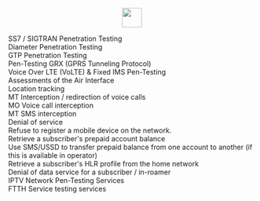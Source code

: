 <p align="center">
  <img height="40" src="https://github.com/"/>




  SS7 / SIGTRAN Penetration Testing <br>
Diameter Penetration Testing <br>
GTP Penetration Testing <br>
Pen-Testing GRX (GPRS Tunneling Protocol) <br>
Voice Over LTE (VoLTE) & Fixed IMS Pen-Testing <br>
Assessments of the Air Interface <br>
Location tracking <br>
MT Interception / redirection of voice calls <br>
MO Voice call interception <br>
MT SMS interception <br>
Denial of service <br>
Refuse to register a mobile device on the network. <br>
Retrieve a subscriber's prepaid account balance <br>
Use SMS/USSD to transfer prepaid balance from one account to another (if this is available in operator) <br>
Retrieve a subscriber's HLR profile from the home network <br>
Denial of data service for a subscriber / in-roamer <br>
IPTV Network Pen-Testing Services <br>
FTTH Service testing services <br>
</p>
